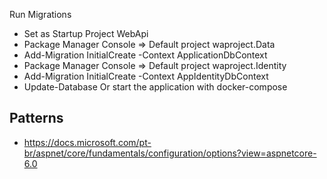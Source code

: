 Run Migrations
- Set as Startup Project WebApi
- Package Manager Console => Default project waproject.Data
- Add-Migration InitialCreate -Context ApplicationDbContext
- Package Manager Console => Default project waproject.Identity
- Add-Migration InitialCreate -Context AppIdentityDbContext
- Update-Database Or start the application with docker-compose


## Patterns
- https://docs.microsoft.com/pt-br/aspnet/core/fundamentals/configuration/options?view=aspnetcore-6.0